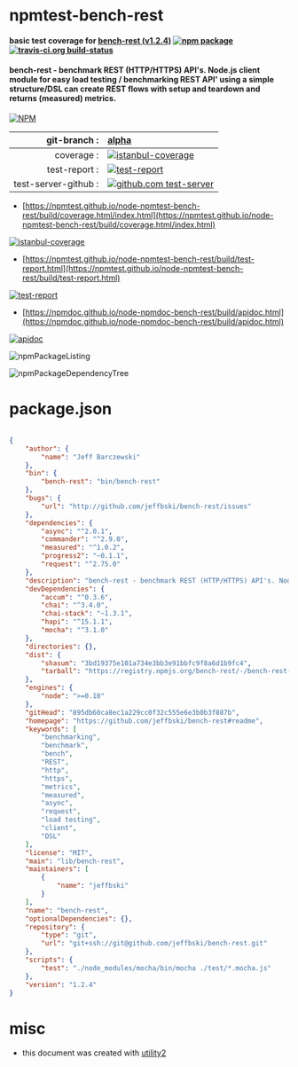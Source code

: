 # npmtest-bench-rest

#### basic test coverage for  [bench-rest (v1.2.4)](https://github.com/jeffbski/bench-rest#readme)  [![npm package](https://img.shields.io/npm/v/npmtest-bench-rest.svg?style=flat-square)](https://www.npmjs.org/package/npmtest-bench-rest) [![travis-ci.org build-status](https://api.travis-ci.org/npmtest/node-npmtest-bench-rest.svg)](https://travis-ci.org/npmtest/node-npmtest-bench-rest)

#### bench-rest - benchmark REST (HTTP/HTTPS) API's. Node.js client module for easy load testing / benchmarking REST API' using a simple structure/DSL can create REST flows with setup and teardown and returns (measured) metrics.

[![NPM](https://nodei.co/npm/bench-rest.png?downloads=true&downloadRank=true&stars=true)](https://www.npmjs.com/package/bench-rest)

| git-branch : | [alpha](https://github.com/npmtest/node-npmtest-bench-rest/tree/alpha)|
|--:|:--|
| coverage : | [![istanbul-coverage](https://npmtest.github.io/node-npmtest-bench-rest/build/coverage.badge.svg)](https://npmtest.github.io/node-npmtest-bench-rest/build/coverage.html/index.html)|
| test-report : | [![test-report](https://npmtest.github.io/node-npmtest-bench-rest/build/test-report.badge.svg)](https://npmtest.github.io/node-npmtest-bench-rest/build/test-report.html)|
| test-server-github : | [![github.com test-server](https://npmtest.github.io/node-npmtest-bench-rest/GitHub-Mark-32px.png)](https://npmtest.github.io/node-npmtest-bench-rest/build/app/index.html) | | build-artifacts : | [![build-artifacts](https://npmtest.github.io/node-npmtest-bench-rest/glyphicons_144_folder_open.png)](https://github.com/npmtest/node-npmtest-bench-rest/tree/gh-pages/build)|

- [https://npmtest.github.io/node-npmtest-bench-rest/build/coverage.html/index.html](https://npmtest.github.io/node-npmtest-bench-rest/build/coverage.html/index.html)

[![istanbul-coverage](https://npmtest.github.io/node-npmtest-bench-rest/build/screenCapture.buildCi.browser.%252Ftmp%252Fbuild%252Fcoverage.lib.html.png)](https://npmtest.github.io/node-npmtest-bench-rest/build/coverage.html/index.html)

- [https://npmtest.github.io/node-npmtest-bench-rest/build/test-report.html](https://npmtest.github.io/node-npmtest-bench-rest/build/test-report.html)

[![test-report](https://npmtest.github.io/node-npmtest-bench-rest/build/screenCapture.buildCi.browser.%252Ftmp%252Fbuild%252Ftest-report.html.png)](https://npmtest.github.io/node-npmtest-bench-rest/build/test-report.html)

- [https://npmdoc.github.io/node-npmdoc-bench-rest/build/apidoc.html](https://npmdoc.github.io/node-npmdoc-bench-rest/build/apidoc.html)

[![apidoc](https://npmdoc.github.io/node-npmdoc-bench-rest/build/screenCapture.buildCi.browser.%252Ftmp%252Fbuild%252Fapidoc.html.png)](https://npmdoc.github.io/node-npmdoc-bench-rest/build/apidoc.html)

![npmPackageListing](https://npmtest.github.io/node-npmtest-bench-rest/build/screenCapture.npmPackageListing.svg)

![npmPackageDependencyTree](https://npmtest.github.io/node-npmtest-bench-rest/build/screenCapture.npmPackageDependencyTree.svg)



# package.json

```json

{
    "author": {
        "name": "Jeff Barczewski"
    },
    "bin": {
        "bench-rest": "bin/bench-rest"
    },
    "bugs": {
        "url": "http://github.com/jeffbski/bench-rest/issues"
    },
    "dependencies": {
        "async": "^2.0.1",
        "commander": "^2.9.0",
        "measured": "^1.0.2",
        "progress2": "~0.1.1",
        "request": "^2.75.0"
    },
    "description": "bench-rest - benchmark REST (HTTP/HTTPS) API's. Node.js client module for easy load testing / benchmarking REST API' using a simple structure/DSL can create REST flows with setup and teardown and returns (measured) metrics.",
    "devDependencies": {
        "accum": "^0.3.6",
        "chai": "^3.4.0",
        "chai-stack": "~1.3.1",
        "hapi": "^15.1.1",
        "mocha": "^3.1.0"
    },
    "directories": {},
    "dist": {
        "shasum": "3bd19375e101a734e3bb3e91bbfc9f8a6d1b9fc4",
        "tarball": "https://registry.npmjs.org/bench-rest/-/bench-rest-1.2.4.tgz"
    },
    "engines": {
        "node": ">=0.10"
    },
    "gitHead": "895db60ca8ec1a229cc0f32c555e6e3b0b3f887b",
    "homepage": "https://github.com/jeffbski/bench-rest#readme",
    "keywords": [
        "benchmarking",
        "benchmark",
        "bench",
        "REST",
        "http",
        "https",
        "metrics",
        "measured",
        "async",
        "request",
        "load testing",
        "client",
        "DSL"
    ],
    "license": "MIT",
    "main": "lib/bench-rest",
    "maintainers": [
        {
            "name": "jeffbski"
        }
    ],
    "name": "bench-rest",
    "optionalDependencies": {},
    "repository": {
        "type": "git",
        "url": "git+ssh://git@github.com/jeffbski/bench-rest.git"
    },
    "scripts": {
        "test": "./node_modules/mocha/bin/mocha ./test/*.mocha.js"
    },
    "version": "1.2.4"
}
```



# misc
- this document was created with [utility2](https://github.com/kaizhu256/node-utility2)
